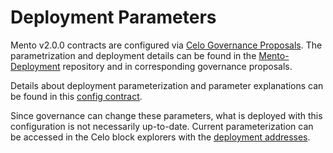 # Deployment Parameters

Mento v2.0.0 contracts are configured via [Celo Governance Proposals](https://celo.stake.id/#/). The parametrization and deployment details can be found in the [Mento-Deployment](https://github.com/mento-protocol/mento-deployment) repository and in corresponding governance proposals.

Details about deployment parameterization and parameter explanations can be found in this [config contract](https://github.com/mento-protocol/mento-deployment/blob/main/script/upgrades/MU01/governance/Config.sol).&#x20;

Since governance can change these parameters, what is deployed with this configuration is not necessarily up-to-date. Current parameterization can be accessed in the Celo block explorers with the [deployment addresses](deployment-addresses.md).&#x20;

